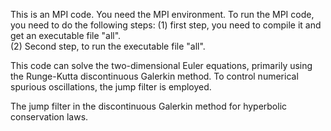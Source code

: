 This is an MPI code. You need the MPI environment. 
To run the MPI code, you need to do the following steps: 
(1) first step, you need to compile it and get an executable file "all".  
(2) Second step, to run the executable file "all". 

This code can solve the two-dimensional Euler equations, primarily using the Runge-Kutta discontinuous Galerkin method. To control numerical spurious oscillations, the jump filter is employed.

The jump filter in the discontinuous Galerkin method for hyperbolic conservation laws.
